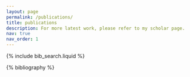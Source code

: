 ```yaml
---
layout: page
permalink: /publications/
title: publications
description: For more latest work, please refer to my scholar page.
nav: true
nav_order: 1
---
```


<!-- _pages/publications.md -->

<!-- Bibsearch Feature -->

{% include bib_search.liquid %}

<div class="publications">

{% bibliography %}

</div>

